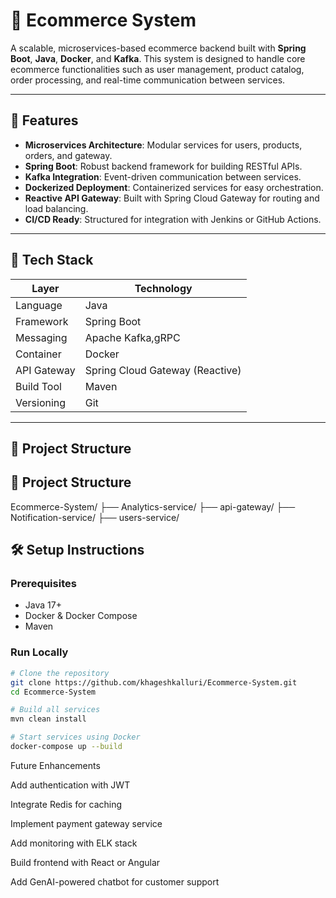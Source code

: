 # 🛒 Ecommerce System

A scalable, microservices-based ecommerce backend built with **Spring Boot**, **Java**, **Docker**, and **Kafka**. This system is designed to handle core ecommerce functionalities such as user management, product catalog, order processing, and real-time communication between services.

---

## 🚀 Features

- **Microservices Architecture**: Modular services for users, products, orders, and gateway.
- **Spring Boot**: Robust backend framework for building RESTful APIs.
- **Kafka Integration**: Event-driven communication between services.
- **Dockerized Deployment**: Containerized services for easy orchestration.
- **Reactive API Gateway**: Built with Spring Cloud Gateway for routing and load balancing.
- **CI/CD Ready**: Structured for integration with Jenkins or GitHub Actions.

---

## 🧱 Tech Stack

| Layer        | Technology                     |
|--------------|--------------------------------|
| Language     | Java                           |
| Framework    | Spring Boot                    |
| Messaging    | Apache Kafka,gRPC              |
| Container    | Docker                         |
| API Gateway  | Spring Cloud Gateway (Reactive)|
| Build Tool   | Maven                          |
| Versioning   | Git                            |

---

## 📁 Project Structure

## 📁 Project Structure

Ecommerce-System/ 
├── Analytics-service/ 
├── api-gateway/ 
├── Notification-service/ 
├── users-service/

## 🛠️ Setup Instructions

### Prerequisites

- Java 17+
- Docker & Docker Compose
- Maven

### Run Locally

```bash
# Clone the repository
git clone https://github.com/khageshkalluri/Ecommerce-System.git
cd Ecommerce-System

# Build all services
mvn clean install

# Start services using Docker
docker-compose up --build
```

Future Enhancements

Add authentication with JWT

Integrate Redis for caching

Implement payment gateway service

Add monitoring with ELK stack

Build frontend with React or Angular

Add GenAI-powered chatbot for customer support

